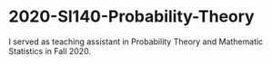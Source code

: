# 2020-SI140-Probability-Theory
I served as teaching assistant in Probability Theory and Mathematic Statistics in Fall 2020.
